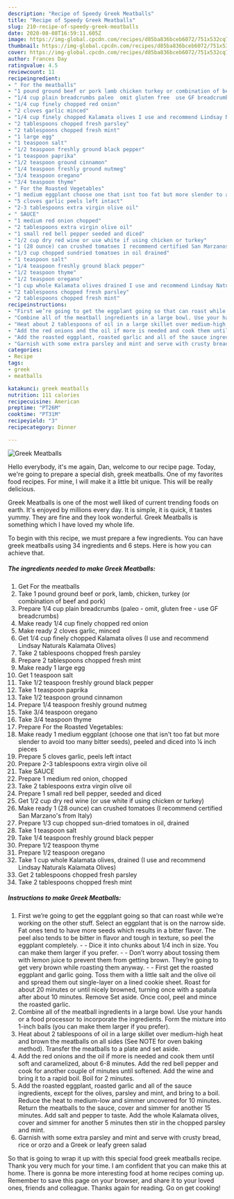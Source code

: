 ```yaml
---
description: "Recipe of Speedy Greek Meatballs"
title: "Recipe of Speedy Greek Meatballs"
slug: 210-recipe-of-speedy-greek-meatballs
date: 2020-08-08T16:59:11.605Z
image: https://img-global.cpcdn.com/recipes/d85ba836bceb6072/751x532cq70/greek-meatballs-recipe-main-photo.jpg
thumbnail: https://img-global.cpcdn.com/recipes/d85ba836bceb6072/751x532cq70/greek-meatballs-recipe-main-photo.jpg
cover: https://img-global.cpcdn.com/recipes/d85ba836bceb6072/751x532cq70/greek-meatballs-recipe-main-photo.jpg
author: Frances Day
ratingvalue: 4.5
reviewcount: 11
recipeingredient:
- " For the meatballs"
- "1 pound ground beef or pork lamb chicken turkey or combination of beef and pork"
- "1/4 cup plain breadcrumbs paleo  omit gluten free  use GF breadcrumbs"
- "1/4 cup finely chopped red onion"
- "2 cloves garlic minced"
- "1/4 cup finely chopped Kalamata olives I use and recommend Lindsay Naturals Kalamata Olives"
- "2 tablespoons chopped fresh parsley"
- "2 tablespoons chopped fresh mint"
- "1 large egg"
- "1 teaspoon salt"
- "1/2 teaspoon freshly ground black pepper"
- "1 teaspoon paprika"
- "1/2 teaspoon ground cinnamon"
- "1/4 teaspoon freshly ground nutmeg"
- "3/4 teaspoon oregano"
- "3/4 teaspoon thyme"
- " For the Roasted Vegetables"
- "1 medium eggplant choose one that isnt too fat but more slender to avoid too many bitter seeds peeled and diced into  inch pieces"
- "5 cloves garlic peels left intact"
- "2-3 tablespoons extra virgin olive oil"
- " SAUCE"
- "1 medium red onion chopped"
- "2 tablespoons extra virgin olive oil"
- "1 small red bell pepper seeded and diced"
- "1/2 cup dry red wine or use white if using chicken or turkey"
- "1 (28 ounce) can crushed tomatoes I recommend certified San Marzanos from Italy"
- "1/3 cup chopped sundried tomatoes in oil drained"
- "1 teaspoon salt"
- "1/4 teaspoon freshly ground black pepper"
- "1/2 teaspoon thyme"
- "1/2 teaspoon oregano"
- "1 cup whole Kalamata olives drained I use and recommend Lindsay Naturals Kalamata Olives"
- "2 tablespoons chopped fresh parsley"
- "2 tablespoons chopped fresh mint"
recipeinstructions:
- "First we’re going to get the eggplant going so that can roast while we’re working on the other stuff.  Select an eggplant that is on the narrow side.  Fat ones tend to have more seeds which results in a bitter flavor.  The peel also tends to be bitter in flavor and tough in texture, so peel the eggplant completely.   Dice it into chunks about 1/4 inch in size.  You can make them larger if you prefer.  Don’t worry about tossing them with lemon juice to prevent them from getting brown.  They’re going to get very brown while roasting them anyway.  First get the roasted eggplant and garlic going. Toss them with a little salt and the olive oil and spread them out single-layer on a lined cookie sheet. Roast for about 20 minutes or until nicely browned, turning once with a spatula after about 10 minutes. Remove Set aside. Once cool, peel and mince the roasted garlic."
- "Combine all of the meatball ingredients in a large bowl. Use your hands or a food processor to incorporate the ingredients. Form the mixture into 1-inch balls (you can make them larger if you prefer)."
- "Heat about 2 tablespoons of oil in a large skillet over medium-high heat and brown the meatballs on all sides (See NOTE for oven baking method). Transfer the meatballs to a plate and set aside."
- "Add the red onions and the oil if more is needed and cook them until soft and caramelized, about 6-8 minutes. Add the red bell pepper and cook for another couple of minutes until softened. Add the wine and bring it to a rapid boil. Boil for 2 minutes."
- "Add the roasted eggplant, roasted garlic and all of the sauce ingredients, except for the olives, parsley and mint, and bring to a boil. Reduce the heat to medium-low and simmer uncovered for 10 minutes. Return the meatballs to the sauce, cover and simmer for another 15 minutes. Add salt and pepper to taste. Add the whole Kalamata olives, cover and simmer for another 5 minutes then stir in the chopped parsley and mint."
- "Garnish with some extra parsley and mint and serve with crusty bread, rice or orzo and a Greek or leafy green salad"
categories:
- Recipe
tags:
- greek
- meatballs

katakunci: greek meatballs 
nutrition: 111 calories
recipecuisine: American
preptime: "PT26M"
cooktime: "PT31M"
recipeyield: "3"
recipecategory: Dinner

---
```



![Greek Meatballs](https://img-global.cpcdn.com/recipes/d85ba836bceb6072/751x532cq70/greek-meatballs-recipe-main-photo.jpg)

Hello everybody, it's me again, Dan, welcome to our recipe page. Today, we're going to prepare a special dish, greek meatballs. One of my favorites food recipes. For mine, I will make it a little bit unique. This will be really delicious.



Greek Meatballs is one of the most well liked of current trending foods on earth. It's enjoyed by millions every day. It is simple, it is quick, it tastes yummy. They are fine and they look wonderful. Greek Meatballs is something which I have loved my whole life.


To begin with this recipe, we must prepare a few ingredients. You can have greek meatballs using 34 ingredients and 6 steps. Here is how you can achieve that.

##### The ingredients needed to make Greek Meatballs:

1. Get  For the meatballs
1. Take 1 pound ground beef or pork, lamb, chicken, turkey (or combination of beef and pork)
1. Prepare 1/4 cup plain breadcrumbs (paleo - omit, gluten free - use GF breadcrumbs)
1. Make ready 1/4 cup finely chopped red onion
1. Make ready 2 cloves garlic, minced
1. Get 1/4 cup finely chopped Kalamata olives (I use and recommend Lindsay Naturals Kalamata Olives)
1. Take 2 tablespoons chopped fresh parsley
1. Prepare 2 tablespoons chopped fresh mint
1. Make ready 1 large egg
1. Get 1 teaspoon salt
1. Take 1/2 teaspoon freshly ground black pepper
1. Take 1 teaspoon paprika
1. Take 1/2 teaspoon ground cinnamon
1. Prepare 1/4 teaspoon freshly ground nutmeg
1. Take 3/4 teaspoon oregano
1. Take 3/4 teaspoon thyme
1. Prepare  For the Roasted Vegetables:
1. Make ready 1 medium eggplant (choose one that isn&#39;t too fat but more slender to avoid too many bitter seeds), peeled and diced into ¼ inch pieces
1. Prepare 5 cloves garlic, peels left intact
1. Prepare 2-3 tablespoons extra virgin olive oil
1. Take  SAUCE
1. Prepare 1 medium red onion, chopped
1. Take 2 tablespoons extra virgin olive oil
1. Prepare 1 small red bell pepper, seeded and diced
1. Get 1/2 cup dry red wine (or use white if using chicken or turkey)
1. Make ready 1 (28 ounce) can crushed tomatoes (I recommend certified San Marzano&#39;s from Italy)
1. Prepare 1/3 cup chopped sun-dried tomatoes in oil, drained
1. Take 1 teaspoon salt
1. Take 1/4 teaspoon freshly ground black pepper
1. Prepare 1/2 teaspoon thyme
1. Prepare 1/2 teaspoon oregano
1. Take 1 cup whole Kalamata olives, drained (I use and recommend Lindsay Naturals Kalamata Olives)
1. Get 2 tablespoons chopped fresh parsley
1. Take 2 tablespoons chopped fresh mint




##### Instructions to make Greek Meatballs:

1. First we’re going to get the eggplant going so that can roast while we’re working on the other stuff.  Select an eggplant that is on the narrow side.  Fat ones tend to have more seeds which results in a bitter flavor.  The peel also tends to be bitter in flavor and tough in texture, so peel the eggplant completely. -  -  Dice it into chunks about 1/4 inch in size.  You can make them larger if you prefer. -  - Don’t worry about tossing them with lemon juice to prevent them from getting brown.  They’re going to get very brown while roasting them anyway. -  - First get the roasted eggplant and garlic going. Toss them with a little salt and the olive oil and spread them out single-layer on a lined cookie sheet. Roast for about 20 minutes or until nicely browned, turning once with a spatula after about 10 minutes. Remove Set aside. Once cool, peel and mince the roasted garlic.
1. Combine all of the meatball ingredients in a large bowl. Use your hands or a food processor to incorporate the ingredients. Form the mixture into 1-inch balls (you can make them larger if you prefer).
1. Heat about 2 tablespoons of oil in a large skillet over medium-high heat and brown the meatballs on all sides (See NOTE for oven baking method). Transfer the meatballs to a plate and set aside.
1. Add the red onions and the oil if more is needed and cook them until soft and caramelized, about 6-8 minutes. Add the red bell pepper and cook for another couple of minutes until softened. Add the wine and bring it to a rapid boil. Boil for 2 minutes.
1. Add the roasted eggplant, roasted garlic and all of the sauce ingredients, except for the olives, parsley and mint, and bring to a boil. Reduce the heat to medium-low and simmer uncovered for 10 minutes. Return the meatballs to the sauce, cover and simmer for another 15 minutes. Add salt and pepper to taste. Add the whole Kalamata olives, cover and simmer for another 5 minutes then stir in the chopped parsley and mint.
1. Garnish with some extra parsley and mint and serve with crusty bread, rice or orzo and a Greek or leafy green salad




So that is going to wrap it up with this special food greek meatballs recipe. Thank you very much for your time. I am confident that you can make this at home. There is gonna be more interesting food at home recipes coming up. Remember to save this page on your browser, and share it to your loved ones, friends and colleague. Thanks again for reading. Go on get cooking!
